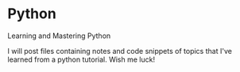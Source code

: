 # Python
Learning and Mastering Python 

I will post files containing notes and code snippets of topics that I've learned from a python tutorial. 
 Wish me luck! 
 
 
